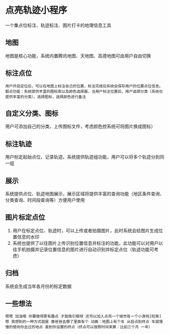 # 点亮轨迹小程序
 一个集点位标注、轨迹标注、图片打卡的地理信息工具

## 地图
   地图是核心功能，系统内置腾讯地图、天地图、高德地图可由用户自由切换
## 标注点位
    用户开启定位后，可以在地图上标注自己的位置，标注完成后系统会保存用户的位置点位信息。靓点功能：系统提供丰富的图标库以及颜色选择器，当用户标注位置后，用户选择分类（系统也提供丰富的分类），选择图标，选择颜色进行备注
## 自定义分类、图标
   用户可添加自己的分类，上传图标文件，考虑颜色控系统可将图片换成图标）
## 标注轨迹
   用户标定起始点位，记录轨迹。系统提供轨迹组功能，用户可以将多个轨迹分到同一组
## 展示
   系统提供点位、轨迹地图展示，展示区域将提供丰富的查询功能（地区条件查询、分类查询、时间段查询等）方便用户使用
## 图片标定点位
  1. 用户在标定点位、轨迹时，可以上传或者拍摄图片，此时系统会给图片生成位置信息的水印
  2. 系统也提供了以往图片上传识别位置信息并标注的功能，此功能可以对用户以往手机拍摄并记录位置信息的图片进行自动识别并标定点位（轨迹功能可考虑）

## 归档
  系统会生成当年各月份的标定数据

## 一些想法

`嗯嗯 加油哦 你要做得更有趣点 才能吸引眼球
还可以加入点亮一个城市有一个小游戏[旺柴]
嗯 我想到的一种方式就是 像爸爸去哪了里面有个
动画：地图上有个车 从启点到终点 车就慢慢的使向你去过的地点 直到你设置的终点（终点可以按照时间来算：比如三个月 一年）`
